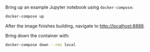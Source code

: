 Bring up an example Jupyter notebook using `docker-compose`:

```bash
docker-compose up
```

After the image finishes building, navigate to [http://localhost:8888](http://localhost:8888).

Bring down the container with:

```bash
docker-compose down --rmi local
```
